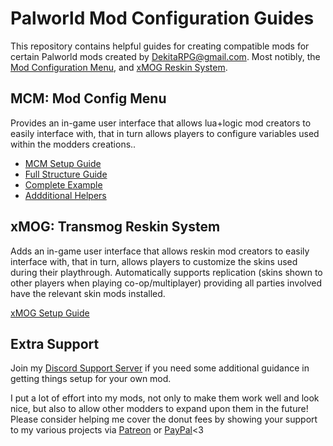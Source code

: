 # Palworld Mod Configuration Guides
This repository contains helpful guides for creating compatible mods for certain Palworld mods created by DekitaRPG@gmail.com. Most notibly, the [Mod Configuration Menu](https://www.nexusmods.com/palworld/mods/577), and [xMOG Reskin System](https://www.nexusmods.com/palworld/mods/1204). 


## MCM: Mod Config Menu
Provides an in-game user interface that allows lua+logic mod creators to easily interface with, that in turn allows players to configure variables used within the modders creations.. 

- [MCM Setup Guide](/guides/mcm/mcm-setup.md)
- [Full Structure Guide](/guides/mcm/mcm-structure.md)
- [Complete Example](/guides/mcm/mcm-example.md)
- [Addditional Helpers](/guides/mcm/mcm-helpers.md)
## xMOG: Transmog Reskin System
Adds an in-game user interface that allows reskin mod creators to easily interface with, that in turn, allows players to customize the skins used during their playthrough. Automatically supports replication (skins shown to other players when playing co-op/multiplayer) providing all parties involved have the relevant skin mods installed.  

[xMOG Setup Guide](/guides/xmog/xmog-setup.md)


## Extra Support
Join my [Discord Support Server](https://discord.gg/DCXh2TUF2u) if you need some additional guidance in getting things setup for your own mod. 

I put a lot of effort into my mods, not only to make them work well and look nice, but also to allow other modders to expand upon them in the future! Please consider helping me cover the donut fees by showing your support to my various projects via [Patreon](https://www.patreon.com/DekitaRPG) or [PayPal](https://paypal.me/DekitaRPG)<3
